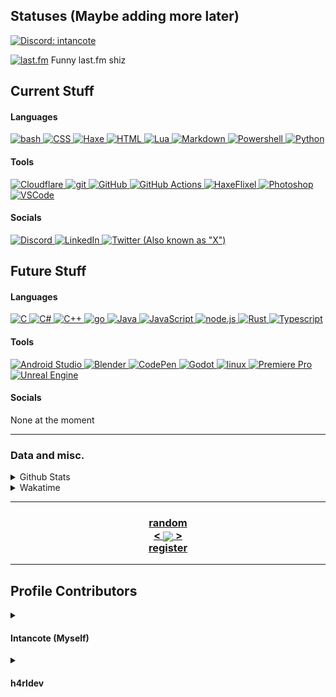 <!---
intancote/intancote is a ✨ special ✨ repository because its `README.md` (this file) appears on your GitHub profile.
You can click the Preview link to take a look at your changes.
--->
## Statuses (Maybe adding more later)

[![Discord: intancote](https://discord.c99.nl/widget/theme-4/416968141869154304.png)](https://discord.com/users/416968141869154304)

[![last.fm](https://lastfm-recently-played.vercel.app/api?user=intancote&count=1)](https://www.last.fm/user/intancote)
Funny last.fm shiz

## Current Stuff

<h4>Languages</h4>
    <a href="https://en.wikipedia.org/wiki/Bash_(Unix_shell)">
        <img src="https://skillicons.dev/icons?i=bash" alt="bash">
    </a>
    <a href="https://developer.mozilla.org/en-US/docs/Web/CSS">
        <img src="https://skillicons.dev/icons?i=css" alt="CSS">
    </a>
    <a href="https://haxe.org/">
        <img src="https://skillicons.dev/icons?i=haxe" alt="Haxe">
    </a>
    <a href="https://developer.mozilla.org/en-US/docs/Web/HTML">
        <img src="https://skillicons.dev/icons?i=html" alt="HTML">
    </a>
    <a href="https://www.lua.org/">
        <img src="https://skillicons.dev/icons?i=lua" alt="Lua">
    </a>
    <a href="https://en.wikipedia.org/wiki/Markdown">
        <img src="https://skillicons.dev/icons?i=md" alt="Markdown">
    </a>
    <a href="https://learn.microsoft.com/en-us/powershell/">
        <img src="https://skillicons.dev/icons?i=powershell" alt="Powershell">
    </a>
    <a href="https://www.python.org/">
        <img src="https://skillicons.dev/icons?i=py" alt="Python">
    </a>

<h4>Tools</h4>
    <a href="https://www.cloudflare.com/">
        <img src="https://skillicons.dev/icons?i=cf" alt="Cloudflare">
    </a>
    <a href="https://git-scm.com/">
        <img src="https://skillicons.dev/icons?i=git" alt="git">
    </a>
    <a href="https://github.com/Intancote/">
        <img src="https://skillicons.dev/icons?i=github" alt="GitHub">
    </a>
    <a href="https://github.com/features/actions">
        <img src="https://skillicons.dev/icons?i=githubactions" alt="GitHub Actions">
    </a>
    <a href="https://haxeflixel.com/">
        <img src="https://skillicons.dev/icons?i=haxeflixel" alt="HaxeFlixel">
    </a>
    <a href="https://www.adobe.com/products/photoshop.html">
        <img src="https://skillicons.dev/icons?i=ps" alt="Photoshop">
    </a>
    <a href="https://github.com/microsoft/vscode">
        <img src="https://skillicons.dev/icons?i=vscode" alt="VSCode">
    </a>

<h4>Socials</h4>
    <a href="<https://discord.com/users/416968141869154304>">
        <img src="https://skillicons.dev/icons?i=discord" alt="Discord">
    </a>
    <a href="https://www.linkedin.com/in/sepand-sadraei-javahery/">
        <img src="https://skillicons.dev/icons?i=linkedin" alt="LinkedIn">
    </a>
    <a href="https://twitter.com/Real_Intancote">
        <img src="https://skillicons.dev/icons?i=twitter" alt='Twitter (Also known as "X")'>
    </a>

<h2>Future Stuff</h2>

<h4>Languages</h4>
    <a href="https://en.wikipedia.org/wiki/C_(programming_language)">
        <img src="https://skillicons.dev/icons?i=c" alt="C" />
    </a>
    <a href="https://learn.microsoft.com/en-us/dotnet/csharp/">
        <img src="https://skillicons.dev/icons?i=cs" alt="C#">
    </a>
    <a href="https://cplusplus.com">
        <img src="https://skillicons.dev/icons?i=cpp" alt="C++" />
    </a>
    <a href="https://go.dev/">
        <img src="https://skillicons.dev/icons?i=go" alt="go" />
    </a>
    <a href="https://java.com">
        <img src="https://skillicons.dev/icons?i=java" alt="Java">
    </a>
    <a href="https://developer.mozilla.org/en-US/docs/Web/JavaScript">
        <img src="https://skillicons.dev/icons?i=js" alt="JavaScript">
    </a>
    <a href="https://nodejs.org/">
        <img src="https://skillicons.dev/icons?i=nodejs" alt="node.js">
    </a>
    <a href="https://www.rust-lang.org/">
        <img src="https://skillicons.dev/icons?i=rust" alt="Rust">
    </a>
    <a href="https://www.typescriptlang.org/">
        <img src="https://skillicons.dev/icons?i=ts" alt="Typescript">
    </a>

<h4>Tools</h4>
    <a href="https://developer.android.com/studio">
        <img src="https://skillicons.dev/icons?i=androidstudio" alt="Android Studio">
    </a>
    <a href="https://www.blender.org/">
        <img src="https://skillicons.dev/icons?i=blender" alt="Blender">
    </a>
    <a href="https://codepen.io/">
        <img src="https://skillicons.dev/icons?i=codepen" alt="CodePen">
    </a>
    <a href="https://godotengine.org/">
        <img src="https://skillicons.dev/icons?i=godot" alt="Godot">
    </a>
    <a href="https://www.linuxfoundation.org/">
        <img src="https://skillicons.dev/icons?i=linux" alt="linux">
    </a>
    <a href="https://www.adobe.com/products/premiere.html">
        <img src="https://skillicons.dev/icons?i=pr" alt="Premiere Pro">
    </a>
    <a href="https://www.unrealengine.com/">
        <img src="https://skillicons.dev/icons?i=unreal" alt="Unreal Engine">
    </a>

<h4>Socials</h4>
None at the moment

---

<h3>Data and misc.</h3>

<details>
    <summary>Github Stats</summary>
    <img src="https://github-readme-stats.vercel.app/api?username=Intancote&show=reviews,discussions_started,discussions_answered,prs_merged,prs_merged_percentage&custom_title=Intancote's+GitHub+Stats&show_icons=true&number_format=long&include_all_commits=true&theme=tokyonight&bg_color=00000000" alt="Github Stats">
    <h4></h4>
    <details>
        <summary>Advanced Stats (Github Metrics)</summary>
            <img src= "./github-metrics.svg">
    </details>
</details>

<details>
    <summary>Wakatime</summary>
<!--START_SECTION:waka-->

```haxe
From: 23 August 2023 - To: 29 March 2024

Total Time: 69 hrs 14 mins

CSS              15 hrs 32 mins  >>>>>=-------------------   22.44 %
HTML             12 hrs 38 mins  >>>>=--------------------   18.25 %
Bash             8 hrs 27 mins   >>>----------------------   12.22 %
Markdown         7 hrs 1 min     >>=----------------------   10.16 %
Python           6 hrs 20 mins   >>=----------------------   09.15 %
Go               2 hrs 31 mins   >------------------------   03.66 %
JavaScript       2 hrs 22 mins   >------------------------   03.43 %
Astro            2 hrs 12 mins   >------------------------   03.19 %
Other            1 hr 53 mins    =------------------------   02.73 %
Haxe             1 hr 27 mins    =------------------------   02.10 %
YAML             1 hr 20 mins    =------------------------   01.93 %
Lua              1 hr 8 mins     =------------------------   01.65 %
Svelte           53 mins         =------------------------   01.28 %
Rust             52 mins         =------------------------   01.27 %
Git Config       52 mins         =------------------------   01.26 %
Text             45 mins         =------------------------   01.09 %
JSON             32 mins         -------------------------   00.79 %
Ezhil            30 mins         -------------------------   00.73 %
VBScript         24 mins         -------------------------   00.59 %
XML              21 mins         -------------------------   00.51 %
TSConfig         14 mins         -------------------------   00.34 %
Nix              11 mins         -------------------------   00.27 %
Assembly         8 mins          -------------------------   00.20 %
TypeScript       7 mins          -------------------------   00.18 %
C#               7 mins          -------------------------   00.18 %
TOML             4 mins          -------------------------   00.11 %
PowerShell       2 mins          -------------------------   00.07 %
GDScript         2 mins          -------------------------   00.06 %
Brainfuck        2 mins          -------------------------   00.06 %
INI              1 min           -------------------------   00.04 %
ActionScript 3   1 min           -------------------------   00.03 %
CSV              0 secs          -------------------------   00.01 %
Git              0 secs          -------------------------   00.00 %
```

<!--END_SECTION:waka-->
</details>

---

<h3 align="center">
    <a href=https://octo-ring.com/p/Intancote/random>
            random
    </a>
    <br>
    <a href="https://octo-ring.com/p/Intancote/prev">
        <
    </a>
    <a href="https://octo-ring.com/">
        <img align="center" src="https://media.discordapp.net/attachments/856404208445292545/995328704580431962/octa.png"
        height="150px">
    </a>
    <a href="https://octo-ring.com/p/Intancote/next">
        >
    </a>
    <br>
    <a href="https://octo-ring/register">
            register
    </a>
</h3>

---

<h2 align="left">Profile Contributors</h3>

<details>
    <summary><h4 align="left">Intancote (Myself)</h4></summary>
    Did "most" of the work
    <h4></h4>
    <img src="https://komarev.com/ghpvc/?username=Intancote&color=404eed&style=flat-square"/>
</details>

<details>
    <summary><h4 align="left">h4rldev</h4></summary>
    The original template of this profile README and helped fixing some integrations and other stuff
    <h4></h4>
    <img src="https://komarev.com/ghpvc/?username=h4rldev&color=404eed&style=flat-square"/>
    <h4></h4>
    <a href="https://github.com/h4rldev">
        <txt align="left">Link to his profile</txt>
    </a>
</details>
